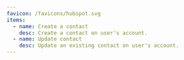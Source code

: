 ```yaml
---
favicon: /favicons/hubspot.svg
items:
  - name: Create a contact
    desc: Create a contact on user's account.
  - name: Update contact
    desc: Update an existing contact on user's account.
---
```


<script setup>
  import CustomListing from '../../components/CustomListing.vue'
</script>

<CustomListing />
